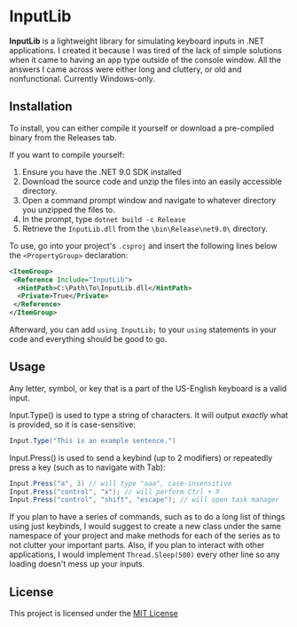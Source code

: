 # InputLib

**InputLib** is a lightweight library for simulating keyboard inputs in .NET applications. I created it because I was tired of the lack of simple solutions when it came to having an app type outside of the console window. All the answers I came across were either long and cluttery, or old and nonfunctional. Currently Windows-only.

## Installation

To install, you can either compile it yourself or download a pre-compiled binary from the Releases tab.

If you want to compile yourself:

1. Ensure you have the .NET 9.0 SDK installed
2. Download the source code and unzip the files into an easily accessible directory.
3. Open a command prompt window and navigate to whatever directory you unzipped the files to.
4. In the prompt, type `dotnet build -c Release`
5. Retrieve the `InputLib.dll` from the `\bin\Release\net9.0\` directory.

To use, go into your project's `.csproj` and insert the following lines below the `<PropertyGroup>` declaration:

```xml
<ItemGroup>
 <Reference Include="InputLib">
  <HintPath>C:\Path\To\InputLib.dll</HintPath>
  <Private>True</Private>
 </Reference>
</ItemGroup>
```

Afterward, you can add `using InputLib;` to your `using` statements in your code and everything should be good to go.

## Usage

Any letter, symbol, or key that is a part of the US-English keyboard is a valid input.

Input.Type() is used to type a string of characters. It will output *exactly* what is provided, so it is case-sensitive:

```csharp
Input.Type("This is an example sentence.") 
```

Input.Press() is used to send a keybind (up to 2 modifiers) or repeatedly press a key (such as to navigate with Tab):

```csharp
Input.Press("a", 3) // will type "aaa", case-insensitive
Input.Press("control", "x"); // will perform Ctrl + X
Input.Press("control", "shift", "escape"); // will open task manager
```

If you plan to have a series of commands, such as to do a long list of things using just keybinds, I would suggest to create a new class under the same namespace of your project and make methods for each of the series as to not clutter your important parts. Also, if you plan to interact with other applications, I would implement `Thread.Sleep(500)` every other line so any loading doesn't mess up your inputs.

## License

This project is licensed under the [MIT License](LICENSE)
